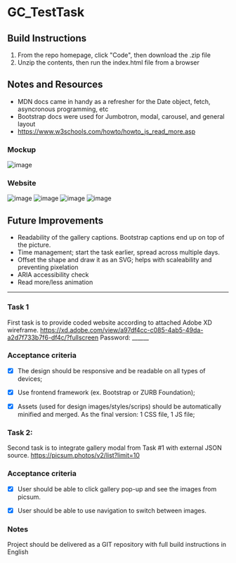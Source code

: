 # GC_TestTask
## Build Instructions
1. From the repo homepage, click "Code", then download the .zip file
2. Unzip the contents, then run the index.html file from a browser
## Notes and Resources
- MDN docs came in handy as a refresher for the Date object, fetch, asyncronous programming, etc
- Bootstrap docs were used for Jumbotron, modal, carousel, and general layout
- https://www.w3schools.com/howto/howto_js_read_more.asp
### Mockup
![image](https://user-images.githubusercontent.com/29872034/132922276-9c134995-4172-4738-90c3-ccca02c58867.png)

### Website
![image](https://user-images.githubusercontent.com/29872034/133055559-72d888da-8a1c-4aa4-98b1-a5777a02bee4.png)
![image](https://user-images.githubusercontent.com/29872034/133055616-b51dec91-a5c2-41d8-ada6-0bde270a72f2.png)
![image](https://user-images.githubusercontent.com/29872034/133055464-1527af8e-083a-4e89-a44f-2273415dbd7e.png)
![image](https://user-images.githubusercontent.com/29872034/133055705-aa68878b-7631-437b-b86e-fce6873b3607.png)

## Future Improvements
- Readability of the gallery captions. Bootstrap captions end up on top of the picture.
- Time management; start the task earlier, spread across multiple days.
- Offset the shape and draw it as an SVG; helps with scaleability and preventing pixelation
- ARIA accessibility check
- Read more/less animation
-----
### Task 1

First task is to provide coded website according to attached Adobe XD wireframe.
https://xd.adobe.com/view/a97df4cc-c085-4ab5-49da-a2d7f733b7f6-df4c/?fullscreen
Password: ______

### Acceptance criteria  
- [x] The design should be responsive and be readable on all types of devices;
- [x] Use frontend framework (ex. Bootstrap or ZURB Foundation);
- [x] Assets (used for design images/styles/scrips) should be automatically minified and merged. As the final version: 1 CSS file, 1 JS file;


### Task 2: 

Second task is to integrate gallery modal from Task #1 with external JSON source.
https://picsum.photos/v2/list?limit=10

### Acceptance criteria 
- [x] User should be able to click gallery pop-up and see the images from picsum.
- [x] User should be able to use navigation to switch between images.  


### Notes
Project should be delivered as a GIT repository with full build instructions in English 
